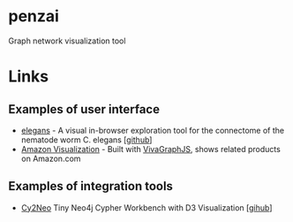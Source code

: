 # penzai
Graph network visualization tool

# Links
## Examples of user interface
* [elegans](https://buhrmann.github.io/elegans.html) - A visual in-browser exploration tool for the connectome of the nematode worm C. elegans [[github](https://buhrmann.github.io/elegans.html)]
* [Amazon Visualization](http://www.yasiv.com/amazon#/Search?q=graph%20drawing&category=Books&lang=US) - Built with [VivaGraphJS](https://github.com/anvaka/VivaGraphJS), shows related products on Amazon.com

## Examples of integration tools
* [Cy2Neo](http://jexp.github.io/cy2neo/) Tiny Neo4j Cypher Workbench with D3 Visualization [[gihub](https://github.com/jexp/cy2neo)]
